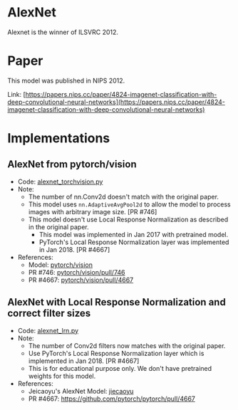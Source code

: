 # AlexNet
Alexnet is the winner of ILSVRC 2012.

# Paper
This model was published in NIPS 2012.

Link: [https://papers.nips.cc/paper/4824-imagenet-classification-with-deep-convolutional-neural-networks](https://papers.nips.cc/paper/4824-imagenet-classification-with-deep-convolutional-neural-networks)

# Implementations

## AlexNet from pytorch/vision
- Code: [alexnet_torchvision.py](alexnet_torchvision.py)
- Note:
    - The number of nn.Conv2d doesn't match with the original paper.
    - This model uses `nn.AdaptiveAvgPool2d` to allow the model to process images with arbitrary image size. [PR #746]
    - This model doesn't use Local Response Normalization as described in the original paper.
        - This model was implemented in Jan 2017 with pretrained model.
        - PyTorch's Local Response Normalization layer was implemented in Jan 2018. [PR #4667]
- References:
    - Model: [pytorch/vision](https://github.com/pytorch/vision/blob/ac2e995a4352267f65e7cc6d354bde683a4fb402/torchvision/models/alexnet.py)
    - PR #746: [pytorch/vision/pull/746](https://github.com/pytorch/vision/pull/746)
    - PR #4667: [pytorch/vision/pull/4667](https://github.com/pytorch/pytorch/pull/4667)

## AlexNet with Local Response Normalization and correct filter sizes
- Code: [alexnet_lrn.py](alexnet_lrn.py)
- Note:
    - The number of Conv2d filters now matches with the original paper.
    - Use PyTorch's Local Response Normalization layer which is implemented in Jan 2018. [PR #4667]
    - This is for educational purpose only. We don't have pretrained weights for this model.
- References:
    - Jeicaoyu's AlexNet Model: [jiecaoyu](https://github.com/jiecaoyu/pytorch_imagenet/blob/984a2a988ba17b37e1173dd2518fa0f4dc4a1879/networks/model_list/alexnet.py)
    - PR #4667: https://github.com/pytorch/pytorch/pull/4667